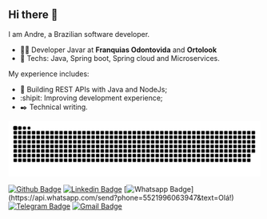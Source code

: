 ## Hi there 👋

I am Andre, a Brazilian software developer.

- :office_worker: Developer Javar at **Franquias Odontovida** and **Ortolook**
- :blue_heart: Techs: Java, Spring boot, Spring cloud and Microservices.

My experience includes:

- :bullettrain_front:  Building REST APIs with Java and NodeJs;
- :shipit:  Improving development experience;
- :black_nib:  Technical writing.

![github contribution grid snake animation](https://raw.githubusercontent.com/platane/platane/output/github-contribution-grid-snake.svg)
   
[![Github Badge](https://img.shields.io/badge/-Github-000?style=flat-square&logo=Github&logoColor=white&link=https://github.com/DevSouza)](https://github.com/DevSouza)
[![Linkedin Badge](https://img.shields.io/badge/-LinkedIn-blue?style=flat-square&logo=Linkedin&logoColor=white&link=https://www.linkedin.com/in/devsouza/)](https://www.linkedin.com/in/devsouza/)
[![Whatsapp Badge](https://img.shields.io/badge/-Whatsapp-4CA143?style=flat-square&labelColor=4CA143&logo=whatsapp&logoColor=white&link=https://api.whatsapp.com/send?phone=5521996063947&text=Olá!)](https://api.whatsapp.com/send?phone=5521996063947&text=Olá!)
[![Telegram Badge](https://img.shields.io/badge/-Telegram-1ca0f1?style=flat-square&labelColor=1ca0f1&logo=telegram&logoColor=white&link=https://t.me/devsouza)](https://t.me/devsouza)
[![Gmail Badge](https://img.shields.io/badge/-Gmail-c14438?style=flat-square&logo=Gmail&logoColor=white&link=mailto:devsouza01@gmail.com)](mailto:devsouza01@gmail.com)

